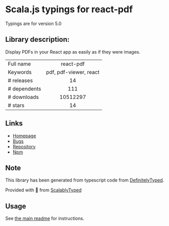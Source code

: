 
# Scala.js typings for react-pdf

Typings are for version 5.0

## Library description:
Display PDFs in your React app as easily as if they were images.

|                    |                 |
| ------------------ | :-------------: |
| Full name          | react-pdf |
| Keywords           | pdf, pdf-viewer, react |
| # releases         | 14 |
| # dependents       | 111 |
| # downloads        | 10512297 |
| # stars            | 14 |

## Links
- [Homepage](https://github.com/wojtekmaj/react-pdf#readme)
- [Bugs](https://github.com/wojtekmaj/react-pdf/issues)
- [Repository](https://github.com/wojtekmaj/react-pdf)
- [Npm](https://www.npmjs.com/package/react-pdf)
    


## Note
This library has been generated from typescript code from [DefinitelyTyped](https://definitelytyped.org).

Provided with :purple_heart: from [ScalablyTyped](https://github.com/oyvindberg/ScalablyTyped)

## Usage
See [the main readme](../../readme.md) for instructions.


